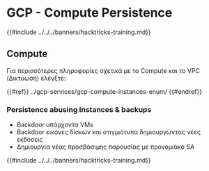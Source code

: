 # GCP - Compute Persistence

{{#include ../../../banners/hacktricks-training.md}}

## Compute

Για περισσότερες πληροφορίες σχετικά με το Compute και το VPC (Δικτύωση) ελέγξτε:

{{#ref}}
../gcp-services/gcp-compute-instances-enum/
{{#endref}}

### Persistence abusing Instances & backups

- Backdoor υπάρχοντα VMs
- Backdoor εικόνες δίσκων και στιγμιότυπα δημιουργώντας νέες εκδόσεις
- Δημιουργία νέας προσβάσιμης παρουσίας με προνομιακό SA

{{#include ../../../banners/hacktricks-training.md}}
